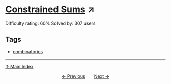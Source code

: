 # [Constrained Sums](https://projecteuler.net/problem=528) ↗️

Difficulty rating: 60%
Solved by: 307 users
## Tags

- [combinatorics](../tags/combinatorics.md)



---

[↑ Main Index](../README.md)


<div align=center><a href='527.md'>← Previous</a> &nbsp;&nbsp; &nbsp;&nbsp;  <a href='529.md'>Next →</a></div>
